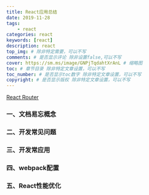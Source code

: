 ```yaml
---
title: React应用总结
date: 2019-11-28
tags:
    - react
categories: react
keywords: [react]
description: react
top_img: # 除非特定需要，可以不写
comments: # 是否显示评论 除非设置false,可以不写
cover: https://sm.ms/image/GNPjTqdahtXrAnL # 缩略图
toc: # 章节目录 除非特定文章设置，可以不写
toc_number: # 是否显示toc数字 除非特定文章设置，可以不写
copyright: # 是否显示版权 除非特定文章设置，可以不写
---
```


[React Router](https://reacttraining.com/react-router/web)

### 一、文档易忘概念



### 二、开发常见问题



### 三、开发常应用



### 四、webpack配置



### 五、React性能优化



<br>
<br>
<br>
<br>
<br>